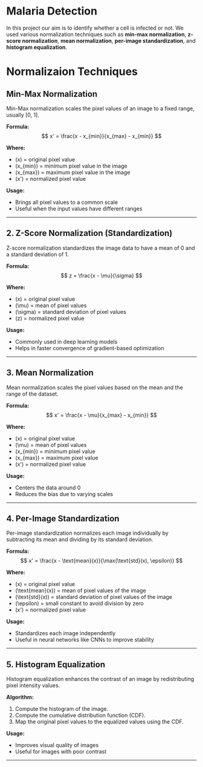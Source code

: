 # Malaria Detection
In this project our aim is to identify whether a cell is infected or not. We used various normalization techniques such as **min-max normalization**, **z-score normalization**, **mean normalization**, **per-image standardization**, and **histogram equalization**.

# Normalizaion Techniques
## Min-Max Normalization

Min-Max normalization scales the pixel values of an image to a fixed range, usually [0, 1].

**Formula:**  
$$
x' = \frac{x - x_{min}}{x_{max} - x_{min}}
$$

**Where:**  
- \(x\) = original pixel value  
- \(x_{min}\) = minimum pixel value in the image  
- \(x_{max}\) = maximum pixel value in the image  
- \(x'\) = normalized pixel value

**Usage:**  
- Brings all pixel values to a common scale  
- Useful when the input values have different ranges

---

## 2. Z-Score Normalization (Standardization)

Z-score normalization standardizes the image data to have a mean of 0 and a standard deviation of 1.

**Formula:**  
$$
z = \frac{x - \mu}{\sigma}
$$

**Where:**  
- \(x\) = original pixel value  
- \(\mu\) = mean of pixel values  
- \(\sigma\) = standard deviation of pixel values  
- \(z\) = normalized pixel value

**Usage:**  
- Commonly used in deep learning models  
- Helps in faster convergence of gradient-based optimization

---

## 3. Mean Normalization

Mean normalization scales the pixel values based on the mean and the range of the dataset.

**Formula:**  
$$
x' = \frac{x - \mu}{x_{max} - x_{min}}
$$

**Where:**  
- \(x\) = original pixel value  
- \(\mu\) = mean of pixel values  
- \(x_{min}\) = minimum pixel value  
- \(x_{max}\) = maximum pixel value  
- \(x'\) = normalized pixel value

**Usage:**  
- Centers the data around 0  
- Reduces the bias due to varying scales

---

## 4. Per-Image Standardization

Per-image standardization normalizes each image individually by subtracting its mean and dividing by its standard deviation.

**Formula:**  
$$
x' = \frac{x - \text{mean}(x)}{\max(\text{std}(x), \epsilon)}
$$

**Where:**  
- \(x\) = original pixel value  
- \(\text{mean}(x)\) = mean of pixel values of the image  
- \(\text{std}(x)\) = standard deviation of pixel values of the image  
- \(\epsilon\) = small constant to avoid division by zero  
- \(x'\) = normalized pixel value

**Usage:**  
- Standardizes each image independently  
- Useful in neural networks like CNNs to improve stability

---

## 5. Histogram Equalization

Histogram equalization enhances the contrast of an image by redistributing pixel intensity values.

**Algorithm:**  
1. Compute the histogram of the image.  
2. Compute the cumulative distribution function (CDF).  
3. Map the original pixel values to the equalized values using the CDF.

**Usage:**  
- Improves visual quality of images  
- Useful for images with poor contrast  

---